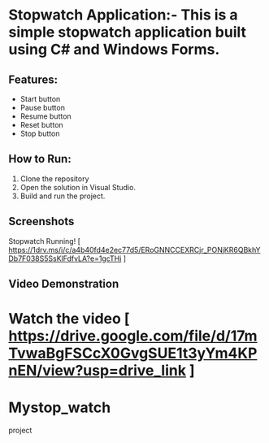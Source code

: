 # Stopwatch Application:- This is a simple stopwatch application built using C# and Windows Forms.

## Features:
- Start button
- Pause button
- Resume button
- Reset button
- Stop button

## How to Run:
1. Clone the repository
2. Open the solution in Visual Studio.
3. Build and run the project.

## Screenshots
Stopwatch Running! [ https://1drv.ms/i/c/a4b40fd4e2ec77d5/ERoGNNCCEXRCjr_PONjKR6QBkhYDb7F038S5SsKlFdfvLA?e=1gcTHi ]

## Video Demonstration
Watch the video [ https://drive.google.com/file/d/17mTvwaBgFSCcX0GvgSUE1t3yYm4KPnEN/view?usp=drive_link ]
=======
# Mystop_watch
project
